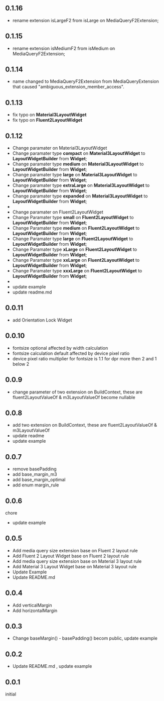 ## 0.1.16
- rename extension isLargeF2 from isLarge on MediaQueryF2Extension;

## 0.1.15
- rename extension isMediumF2 from isMedium on MediaQueryF2Extension;

## 0.1.14
- name changed to MediaQueryF2Extension from MediaQueryExtension that caused "ambiguous_extension_member_access".


## 0.1.13
- fix typo on **Material3LayoutWidget**
- fix typo on **Fluent2LayoutWidget**

## 0.1.12

- Change paramater on Material3LayoutWidget
- Change paramater type **compact** on **Material3LayoutWidget** to **LayoutWidgetBuilder** from **Widget**;
- Change paramater type **medium** on **Material3LayoutWidget** to **LayoutWidgetBuilder** from **Widget**;
- Change paramater type **large** on **Material3LayoutWidget** to **LayoutWidgetBuilder** from **Widget**;
- Change paramater type **extraLarge** on **Material3LayoutWidget** to **LayoutWidgetBuilder** from **Widget**;
- Change paramater type **expanded** on **Material3LayoutWidget** to **LayoutWidgetBuilder** from **Widget**;
- 
- Change paramater on Fluent2LayoutWidget
- Change Paramater type **small** on **Fluent2LayoutWidget** to **LayoutWidgetBuilder** from **Widget**;
- Change Paramater type **medium** on **Fluent2LayoutWidget** to **LayoutWidgetBuilder** from **Widget**;
- Change Paramater type **large** on **Fluent2LayoutWidget** to **LayoutWidgetBuilder** from **Widget**;
- Change Paramater type **xLarge** on **Fluent2LayoutWidget** to **LayoutWidgetBuilder** from **Widget**;
- Change Paramater type **xxLarge** on **Fluent2LayoutWidget** to **LayoutWidgetBuilder** from **Widget**;
- Change Paramater type **xxxLarge** on **Fluent2LayoutWidget** to **LayoutWidgetBuilder** from **Widget**;
-
- update example
- update readme.md


## 0.0.11

- add Orientation Lock Widget

## 0.0.10

- fontsize optional affected by width calculation
- fontsize calculation default affected by device pixel ratio
- device pixel ratio multiplier for fontsize is 1.1 for dpr more then 2 and 1 below 2

## 0.0.9

- change parameter of two extension on BuildContext, these are fluent2LayoutValueOf & m3LayoutValueOf become nullable


## 0.0.8

- add two extension on BuildContext, these are fluent2LayoutValueOf & m3LayoutValueOf
- update readme
- update example


## 0.0.7

- remove basePadding
- add base_margin_m3
- add base_margin_optimal
- add enum margin_rule

## 0.0.6

chore

- update example

## 0.0.5

- Add media query size extension base on Fluent 2 layout rule
- Add Fluent 2 Layout Widget base on Fluent 2 layout rule
- Add media query size extension base on Material 3 layout rule
- Add Material 3 Layout Widget base on Material 3 layout rule
- Update Example
- Update README.md

## 0.0.4

- Add verticalMargin
- Add horizontalMargin

## 0.0.3

- Change baseMargin() - basePadding() becom public, update example

## 0.0.2

- Update README.md , update example

## 0.0.1

initial

